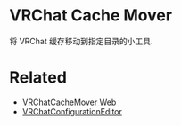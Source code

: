 # VRChat Cache Mover

将 VRChat 缓存移动到指定目录的小工具.

# Related

- [VRChatCacheMover Web](https://github.com/GizmoOAO/vrchat-cache-mover-web)
- [VRChatConfigurationEditor](https://github.com/project-vrcat/VRChatConfigurationEditor)
